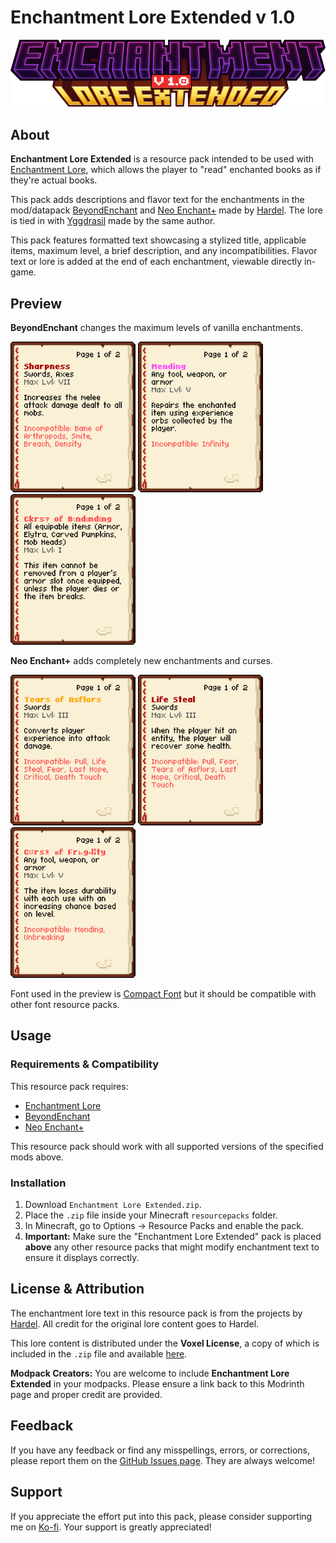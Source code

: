 # Enchantment Lore Extended v 1.0
![cover.png](cover.png)

## About
**Enchantment Lore Extended** is a resource pack intended to be used with [Enchantment Lore](https://modrinth.com/mod/enchantment-lore), which allows the player to "read" enchanted books as if they're actual books.

This pack adds descriptions and flavor text for the enchantments in the mod/datapack [BeyondEnchant](https://modrinth.com/datapack/beyondenchant) and [Neo Enchant+](https://modrinth.com/datapack/neoenchant) made by [Hardel](https://modrinth.com/user/Hardel-DW). The lore is tied in with [Yggdrasil](https://modrinth.com/datapack/yggdrasil-structure) made by the same author.

This pack features formatted text showcasing a stylized title, applicable items, maximum level, a brief description, and any incompatibilities. Flavor text or lore is added at the end of each enchantment, viewable directly in-game.

## Preview
**BeyondEnchant** changes the maximum levels of vanilla enchantments.

![Sharpness](preview/BE_1.png)
![Mending](preview/BE_2.png)
![Curse of Binding](preview/BE_3.png)

**Neo Enchant+** adds completely new enchantments and curses.

![Tears of Asflors](preview/NE_1.png)
![Life Steal](preview/NE_2.png)
![Curse of Fragility](preview/NE_3.png)

Font used in the preview is [Compact Font](https://modrinth.com/resourcepack/compact-font) but it should be compatible with other font resource packs.

## Usage
### Requirements & Compatibility
This resource pack requires:
-   [Enchantment Lore](https://modrinth.com/mod/enchantment-lore)
-   [BeyondEnchant](https://modrinth.com/datapack/beyondenchant)
-   [Neo Enchant+](https://modrinth.com/datapack/neoenchant)

This resource pack should work with all supported versions of the specified mods above.

### Installation
1.  Download `Enchantment Lore Extended.zip`.
2.  Place the `.zip` file inside your Minecraft `resourcepacks` folder.
3.  In Minecraft, go to Options -> Resource Packs and enable the pack.
4.  **Important:** Make sure the "Enchantment Lore Extended" pack is placed **above** any other resource packs that might modify enchantment text to ensure it displays correctly.

## License & Attribution
The enchantment lore text in this resource pack is from the projects by [Hardel](https://modrinth.com/user/Hardel-DW). All credit for the original lore content goes to Hardel.

This lore content is distributed under the **Voxel License**, a copy of which is included in the `.zip` file and available [here](https://raw.githubusercontent.com/Hardel-DW/NeoEnchant/refs/heads/main/LICENSE).

**Modpack Creators:** You are welcome to include **Enchantment Lore Extended** in your modpacks. Please ensure a link back to this Modrinth page and proper credit are provided.

## Feedback
If you have any feedback or find any misspellings, errors, or corrections, please report them on the [GitHub Issues page](https://github.com/mult1v4c/Enchantment-Lore-Extended/issues). They are always welcome!

## Support
If you appreciate the effort put into this pack, please consider supporting me on [Ko-fi](https://ko-fi.com/mult1v4c). Your support is greatly appreciated!